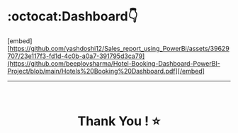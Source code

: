 # :octocat:Dashboard👇
[embed][https://github.com/yashdoshi12/Sales_report_using_PowerBi/assets/39629707/23e117f3-fd1d-4c0b-a0a7-391795d3ca79](https://github.com/beeplovsharma/Hotel-Booking-Dashboard-PowerBI-Project/blob/main/Hotels%20Booking%20Dashboard.pdf][/embed]

<hr />
<br />

# <div align="center">Thank You ! ⭐️</div>
